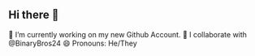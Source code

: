 ## Hi there 👋

🔭 I’m currently working on my new Github Account.
👯 I collaborate with @BinaryBros24
😄 Pronouns: He/They 

